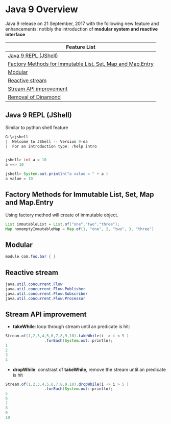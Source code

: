 # Java 9 Overview
Java 9 release on 21 September, 2017
 with the following new feature and enhancements: notibly the introduction of **modular system and reactive interface**

| Feature List                                                             |
|--------------------------------------------------------------------------|
| [Java 9 REPL (JShell)](#java-9-REPL-(JShell))           |
| [Factory Methods for Immutable List, Set, Map and Map.Entry](#factory-methods-for-immutable-list-set-map-and-map.entry)           |
| [Modular](#modular)           |
| [Reactive stream](#reactive-stream)           |
| [Stream API improvement](#stream-api-improvement)           |
| [Removal of Dinamond](#remove-of-dinamond)           |



## Java 9 REPL (JShell)
Similar to python shell feature

```java
G:\>jshell
|  Welcome to JShell -- Version 9-ea
|  For an introduction type: /help intro


jshell> int a = 10
a ==> 10

jshell> System.out.println("a value = " + a )
a value = 10

```

## Factory Methods for Immutable List, Set, Map and Map.Entry

Using factory method will create of immutable object.

```java
List immutableList = List.of("one","two","three");
Map nonemptyImmutableMap = Map.of(1, "one", 2, "two", 3, "three")

```

## Modular

```java
module com.foo.bar { }
```

## Reactive stream

```java
java.util.concurrent.Flow
java.util.concurrent.Flow.Publisher
java.util.concurrent.Flow.Subscriber
java.util.concurrent.Flow.Processor
```

## Stream API improvement
- **takeWhile**: loop through stream until an predicate is hit:

```java
Stream.of(1,2,3,4,5,6,7,8,9,10).takeWhile(i -> i < 5 )
                 .forEach(System.out::println);
1
2
3
4
```

- **dropWhile**: constrast of **takeWhile**, remove the stream until an predicate is hit

```java
Stream.of(1,2,3,4,5,6,7,8,9,10).dropWhile(i -> i > 5 )
                 .forEach(System.out::println);
5
6
7
8
9
10
```